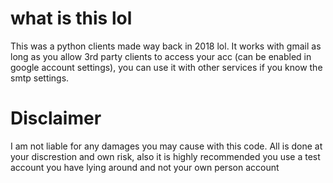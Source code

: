 # what is this lol

This was a python clients made way back in 2018 lol. It works with gmail as long as you allow 3rd party clients to access your acc (can be enabled in google account settings), you can use it with other services if you know the smtp settings. 

# Disclaimer

I am not liable for any damages you may cause with this code. All is done at your discrestion and own risk, also it is highly recommended you use a test account you have lying around and not your own person account 


